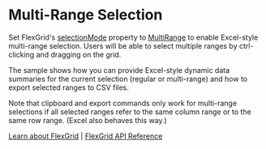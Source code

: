 Multi-Range Selection
=====================

Set FlexGrid's [selectionMode](https://www.grapecity.com/wijmo/api/classes/wijmo_grid.flexgrid.html#selectionmode) property to [MultiRange](https://www.grapecity.com/wijmo/api/enums/wijmo_grid.selectionmode.html#multirange) to enable
Excel-style multi-range selection. Users will be able to select multiple 
ranges by ctrl-clicking and dragging on the grid.

The sample shows how you can provide Excel-style dynamic data summaries 
for the current selection (regular or multi-range) and how to export 
selected ranges to CSV files.

Note that clipboard and export commands only work for multi-range selections 
if all selected ranges refer to the same column range or to the same row range.
(Excel also behaves this way.)

[Learn about FlexGrid](https://www.grapecity.com/wijmo/flexgrid-javascript-data-grid) | [FlexGrid API Reference](https://www.grapecity.com/wijmo/api/classes/wijmo_grid.flexgrid.html)